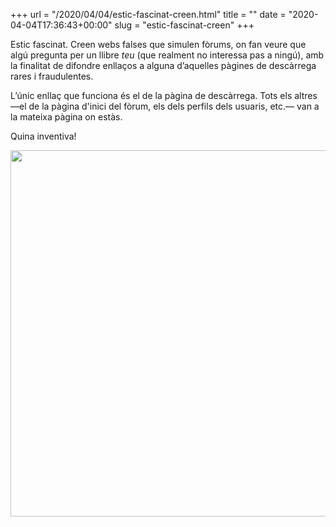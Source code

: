 +++
url = "/2020/04/04/estic-fascinat-creen.html"
title = ""
date = "2020-04-04T17:36:43+00:00"
slug = "estic-fascinat-creen"
+++

Estic fascinat. Creen webs falses que simulen fòrums, on fan veure que algú pregunta per un llibre *teu* (que realment no interessa pas a ningú), amb la finalitat de difondre enllaços a alguna d’aquelles pàgines de descàrrega rares i fraudulentes.

L’únic enllaç que funciona és el de la pàgina de descàrrega. Tots els altres —el de la pàgina d'inici del fòrum, els dels perfils dels usuaris, etc.— van a la mateixa pàgina on estàs.

Quina inventiva!

<img src="/uploads/2020/63e4acbe80.png" width="600" height="586" alt="" />
